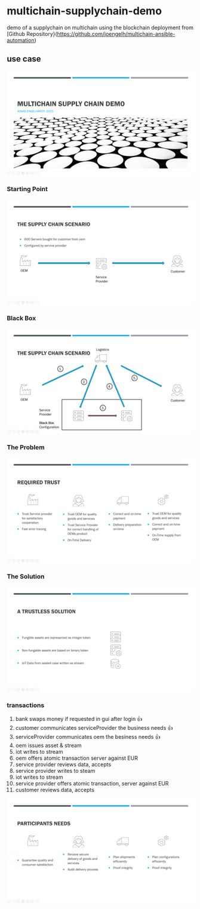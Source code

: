 # multichain-supplychain-demo
demo of a supplychain on multichain using the blockchain deployment from [Github Repository}(https://github.com/joengelh/multichain-ansible-automation)

## use case

![Title](images/slide1.PNG)

### Starting Point

![Starting Point](images/slide2.PNG)

### Black Box

![Black Box](images/slide3.PNG)

### The Problem

![The Problem](images/slide4.PNG)

### The Solution

![The Solution](images/slide5.PNG)

### transactions
1. bank swaps money if requested in gui after login :thumbsup:
2. customer communicates serviceProvider the business needs :thumbsup:
3. serviceProvider communicates oem the besiness needs :thumbsup:
4. oem issues asset & stream
5. iot writes to stream
6. oem offers atomic transaction server against EUR
7. service provider reviews data, accepts
8. service provider writes to steam
9. iot writes to stream
10. service provider offers atomic transaction, server against EUR
11. customer reviews data, accepts

![Needs Met](images/slide6.PNG)

